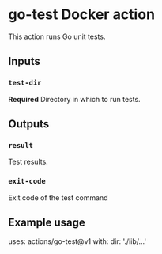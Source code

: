 # go-test Docker action

This action runs Go unit tests.

## Inputs

### `test-dir`

**Required** Directory in which to run tests.

## Outputs

### `result`

Test results.

### `exit-code`

Exit code of the test command

## Example usage

uses: actions/go-test@v1
with:
  dir: './lib/...'
